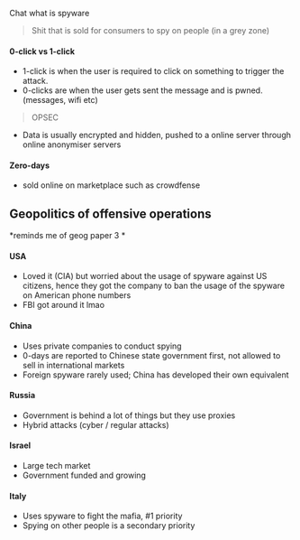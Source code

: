 Chat what is spyware
> Shit that is sold for consumers to spy on people (in a grey zone)
> 

#### 0-click vs 1-click
- 1-click is when the user is required to click on something to trigger the attack. 
- 0-clicks are when the user gets sent the message and is pwned. (messages, wifi etc)
> OPSEC
- Data is usually encrypted and hidden, pushed to a online server through online anonymiser servers
#### Zero-days
- sold online on marketplace such as crowdfense

## Geopolitics of offensive operations 
*reminds me of geog paper 3 *
#### USA
- Loved it (CIA) but worried about the usage of spyware against US citizens, hence they got the company to ban the usage of the spyware on American phone numbers
- FBI got around it lmao
#### China
- Uses private companies to conduct spying
- 0-days are reported to Chinese state government first, not allowed to sell in international markets 
- Foreign spyware rarely used; China has developed their own equivalent
#### Russia
- Government is behind a lot of things but they use proxies 
- Hybrid attacks (cyber / regular attacks)
#### Israel
- Large tech market 
- Government funded and growing
#### Italy 
- Uses spyware to fight the mafia, #1 priority
- Spying on other people is a secondary priority